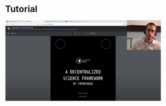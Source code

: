 # Tutorial

[![IMAGE ALT TEXT HERE](./figures/youtube_preview.png)](https://www.youtube.com/watch?v=tsPmvGHMxrk)
